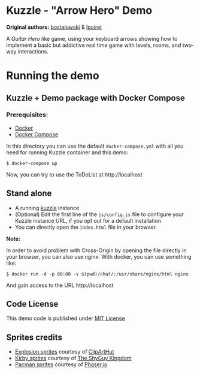 # Kuzzle - "Arrow Hero" Demo

**Original authors:** [bostalowski](https://github.com/bostalowski) & [lpoiret](https://github.com/lpoiret)

A *Guitar Hero* like game, using your keyboard arrows showing how to implement a basic but addictive real time game with levels, rooms, and two-way interactions.

# Running the demo

## Kuzzle + Demo package with Docker Compose

### Prerequisites:

* [Docker](https://docs.docker.com/installation/#installation)
* [Docker Compose](https://docs.docker.com/compose/install/)

In this directory you can use the default `docker-compose.yml` with all you need for running Kuzzle container and this demo:

```
$ docker-compose up
```

Now, you can try to use the ToDoList at http://localhost

## Stand alone

* A running [kuzzle](https://github.com/kuzzleio/kuzzle) instance
* (Optional) Edit the first line of the ``js/config.js`` file to configure your Kuzzle instance URL, if you opt out for a default installation
* You can directly open the `index.html` file in your browser.

**Note:**

In order to avoid problem with Cross-Origin by opening the file directly in your browser, you can also use nginx. With docker, you can use something like:

    $ docker run -d -p 80:80 -v $(pwd)/chat/:/usr/share/nginx/html nginx
    
And gain access to the URL http://localhost

## Code License

This demo code is published under [MIT License](LICENSE)

## Sprites credits

* [Explosion sprites](assets/sprites/explosion.png) courtesy of [ClipArtHut](http://www.cliparthut.com/explosion-sprite-sheet-clipart-Jp1tC6.html)
* [Kirby sprites](assets/sprites/kirby.png) courtesy of [The ShyGuy Kingdom](http://tsgk.captainn.net/index.php?p=search&q=kirby)
* [Pacman sprites](assets/sprites/pacman_28x28.png) courtesy of [Phaser.io](http://examples.phaser.io/assets/sprites/pacman_by_oz_28x28.png)
